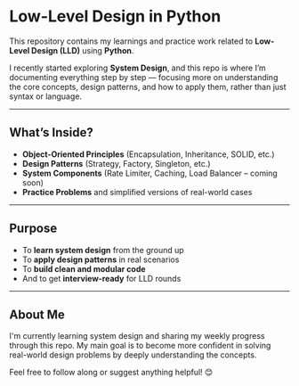 # Low-Level Design in Python

This repository contains my learnings and practice work related to **Low-Level Design (LLD)** using **Python**.

I recently started exploring **System Design**, and this repo is where I’m documenting everything step by step — focusing more on understanding the core concepts, design patterns, and how to apply them, rather than just syntax or language.

---

## What’s Inside?

- **Object-Oriented Principles** (Encapsulation, Inheritance, SOLID, etc.)  
- **Design Patterns** (Strategy, Factory, Singleton, etc.)  
- **System Components** (Rate Limiter, Caching, Load Balancer – coming soon)  
- **Practice Problems** and simplified versions of real-world cases

---

## Purpose

- To **learn system design** from the ground up  
- To **apply design patterns** in real scenarios  
- To **build clean and modular code**  
- And to get **interview-ready** for LLD rounds

---

## About Me

I'm currently learning system design and sharing my weekly progress through this repo. My main goal is to become more confident in solving real-world design problems by deeply understanding the concepts.

Feel free to follow along or suggest anything helpful! 😊

